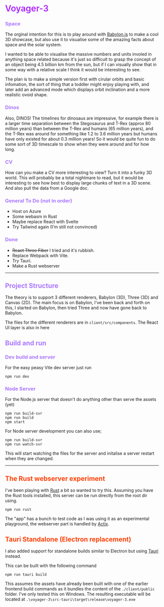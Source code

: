 # <headText> Voyager-3

### <subheadText> Space
The orginal intention for this is to play around with [Babylon.js](https://www.babylonjs.com) to make a cool 3D showcase, but also use it to visualise some of the amazing facts about space and the solar system.  

I wanted to be able to visualise the massive numbers and units involed in anything space related because it's just so difficult to grasp the concept of an object being 4.5 billion km from the sun, but if I can visually show that in some way with a relative scale I think it would be interesting to see.

The plan is to make a simple version first with cirular orbits and basic infomation, the sort of thing that a toddler might enjoy playing with, and later add an advanced mode which displays orbit inclination and a more realistic ovoid shape.

### <subheadText> Dinos

Also, DINOS! The timelines for dinosaus are impressive, for example there is a larger time separation between the Stegosaurus and T-Rex (approx 80 million years) than between the T-Rex and humans (65 million years), and the T-Rex was around for something like 1.2 to 3.6 million years but humans have only existed for about 0.3 million years! So it would be quite fun to do some sort of 3D timescale to show when they were around and for how long.

### <subheadText> CV

How can you make a CV more interesting to view? Turn it into a funky 3D world.  This will probably be a total nightmare to read, but it would be interesting to see how best to display large chunks of text in a 3D scene.  And also pull the data from a Google doc.

### <subheadText> General To Do (not in order)
* Host on Azure
* Some webasm in Rust
* Maybe replace React with Svelte
* Try Tailwind again (I'm still not convinced)
### <subheadText> Done
* ~~React Three Fiber~~ I tried and it's rubbish.
* Replace Webpack with Vite.
* Try Tauri.
* Make a Rust webserver

---

## <subheadText> Project Structure

The theory is to support 3 different renderers, Babylon (3D), Three (3D) and Canvas (2D).  The main focus is on Babylon, I've been back and forth on this, I started on Babylon, then tried Three and now have gone back to Babylon.

The files for the different renderers are in `client/src/components`.  The React UI layer is also in here

## <subheadText> Build and run

### <subheadText> Dev build and server

For the easy peasy Vite dev server just run 
```
npm run dev
```
### <subheadText> Node Server

For the Node.js server that doesn't do anything other than serve the assets (yet)
```
npm run build-svr
npm run build
npm start
```
For Node server development you can also use;
```
npm run build-svr
npm run watch-svr
```
This will start watching the files for the server and initalise a server restart when they are changed.

---

## <rustyText> The Rust webserver experiment
I've been playing with [Rust](https://www.rust-lang.org/) a bit so wanted to try this.  Assuming you have the Rust tools installed, this server can be run directly from the root dir using.  
```
npm run rust
```
The "app" has a bunch to test code as I was using it as an experimental playground, the webserver part is handled by [Actix](https://actix.rs/). 

## <rustyText> Tauri Standalone (Electron replacement)

I also added support for standalone builds similar to Electron but using [Tauri](https://tauri.app/) instead.

This can be built with the following command
```
npm run tauri build
```
This assumes the assets have already been built with one of the earlier frontend build commands as it bundles the content of the ```./client/public``` folder.  I've only tested this on Windows.  The resulting executable will be located at ```.\voyager-3\src-tauri\target\release\voyager-3.exe```

<style>
headText{
  color:#aa22ff;
  font-weight: 600;
}

subheadText{
  color:#aa77ff;
}

rustyText{
  color:#ff4000;
}
</style>